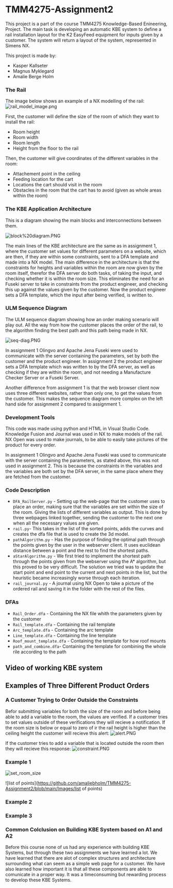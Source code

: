 # TMM4275-Assignment2

This project is a part of the course TMM4275 Knowledge-Based Enineering, Project. The main task is developing an automatic KBE system to define a rail installation layout for the K2 EasyFeed equipment for inputs given by a customer. The system will return a layout of the system, represented in Simens NX.  

This project is made by: 
* Kasper Kallseter
* Magnus Myklegard
* Amalie Berge Holm

### The Rail

The image below shows an example of a NX modelling of the rail: 
![rail_model_image.png](https://github.com/amaliebholm/TMM4275-Assignment2/blob/main/Images/rail_model_image.png)

First, the customer will define the size of the room of which they want to install the rail: 
* Room height 
* Room width 
* Room length 
* Height from the floor to the rail 

Then, the customer will give coordinates of the different variables in the room: 
* Attachement point in the ceiling
* Feeding location for the cart
* Locations the cart should visit in the room 
* Obstacles in the room that the cart has to avoid (given as whole areas within the room)

### The KBE Application Architecture

This is a diagram showing the main blocks and interconnections between them. 

![block%20diagram.PNG](https://github.com/amaliebholm/TMM4275-Assignment2/blob/main/Images/block%20diagram.PNG)

The main lines of the KBE architecture are the same as in assignment 1, where the customer set values for different parameters on a website, which are then, if they are within some constraints, sent to a DFA template and made into a NX model. The main difference in the architecture is that the constraints for heights and variables within the room are now given by the room itself, therefor the DFA server do both tasks, of taking the input, and checking whether it is within the room size. This eliminates the need for an Fuseki server to take in constraints from the product engineer, and checking this up against the values given by the customer. Now the product engineer sets a DFA template, which the input after being verified, is written to. 

### ULM Sequence Diagram

The ULM sequence diagram showing how an order making scenario will play out. All the way from how the customer places the order of the rail, to the algorithm finding the best path and this path being made in NX. 

![seq-diag.PNG](https://github.com/amaliebholm/TMM4275-Assignment2/blob/main/Images/seq-diag.PNG)

In assignment 1 Olingvo and Apache Jena Fuseki were used to communicate with the server containing the parameters, set by both the customer and the product engineer. In assignment 2 the product engineer sets a DFA template which was written to by the DFA server, as well as checking if they are within the room, and not needing a Manufacture Checker Server or a Fuseki Server. 

Another difference from assignment 1 is that the web browser client now uses three different websites, rather than only one, to get the values from the customer. This makes the sequence diagram more complex on the left hand side for assignment 2 compared to assignment 1. 

### Development Tools

This code was made using python and HTML in Visual Studio Code. Knowledge Fusion and Journal was used in NX to make models of the rail. NX Open was used to make journals, to be able to easily take pictures of the product for every order. 

In assignment 1 Olingvo and Apache Jena Fuseki was used to communicate with the server containing the parameters, as stated above, this was not used in assignment 2. This is because the constraints in the variables and the variables are both set by the DFA server, in the same place where they are fetched from the customer. 


### Code Description 

- `DFA_RailServer.py` - Setting up the web-page that the customer uses to place an order, making sure that the variables are set within the size of the room. Giving the lists of different variables as output. This is done by three webpages linked together, sending the customer to the next one when all the necessary values are given. 
- `rail.py`- This takes in the list of the sorted points, adds the curves and creates the dfa file that is used to create the 3d model. 
- `pathAlgorithm.py` - Has the purpose of finding the optimal path through the points given by the user in the webserver client. It uses euclidean distance between a point and the rest to find the shortest paths.
- `aStarAlgorithm.py` - We first tried to implement the shortest path through the points given from the webserver using the A* algorithm, but this proved to be very difficult. The solution we tried was to update the start point and end point to the current and next points in the list, but the heuristic became increasingly worse through each iteration.
- `rail_journal.py` - A journal using NX Open to take a picture of the ordered rail and saving it in the folder with the rest of the files. 

### DFAs
- `Rail_Order.dfa` - Containing the NX file whith the parameters given by the customer
- `Rail_template.dfa` - Containing the rail template 
- `Arc_template.dfa` - Containing the arc template
- `Line_template.dfa` - Containing the line template
- `Roof_mount_template.dfa` - Containing the template for how roof mounts
- `path_and_combine.dfa`- Containing the template for combining the whole rile according to the path 

## Video of working KBE system

## Examples of Three Different Product Orders  

### A Customer Trying to Order Outside the Constraints
Befor submitting variables for both the size of the room and before being able to add a variable to the room, the values are verified. If a customer tries to set values outside of these verifications they will recieve a notification. If the room size is below or equal to zero of ir the rail height is higher than the ceiling height the customer will recieve this alert: 
![alert.PNG](https://github.com/amaliebholm/TMM4275-Assignment2/blob/main/Images/alert.PNG)

If the customer tries to add a variable that is located outside the room then they will recieve this response:
![constraint.PNG](https://github.com/amaliebholm/TMM4275-Assignment2/blob/main/Images/constraint.PNG)

### Example 1 
![set_room_size](https://github.com/amaliebholm/TMM4275-Assignment2/blob/main/Images/set_room_size)

![list of points](https://github.com/amaliebholm/TMM4275-Assignment2/blob/main/Images/list of points)



### Example 2

### Example 3

### Common Colclusion on Building KBE System based on A1 and A2
Before this course none of us had any experience with building KBE Systems, but through these two assignments we have learned a lot. We have learned that there are alot of complex structures and architecture surrounding what can seem as a simple web page for a customer. We have also learned how important it is that all these components are able to comunicate in a proper way. It was a timeconsuming but rewarding process to develop these KBE Systems.
